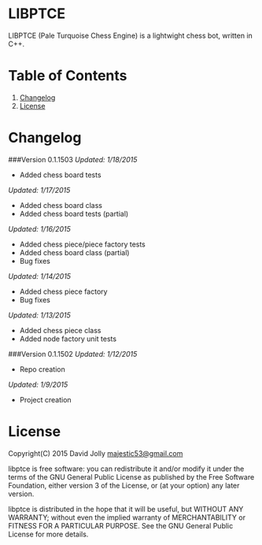 LIBPTCE
========

LIBPTCE (Pale Turquoise Chess Engine) is a lightwight chess bot, written in C++.

Table of Contents
===============

1. [Changelog](https://github.com/majestic53/libas65#changelog)
2. [License](https://github.com/majestic53/libas65#license)

Changelog
=========

###Version 0.1.1503
*Updated: 1/18/2015*

* Added chess board tests

*Updated: 1/17/2015*

* Added chess board class
* Added chess board tests (partial)

*Updated: 1/16/2015*

* Added chess piece/piece factory tests
* Added chess board class (partial)
* Bug fixes

*Updated: 1/14/2015*

* Added chess piece factory
* Bug fixes

*Updated: 1/13/2015*

* Added chess piece class
* Added node factory unit tests

###Version 0.1.1502
*Updated: 1/12/2015*

* Repo creation

*Updated: 1/9/2015*

* Project creation

License
======

Copyright(C) 2015 David Jolly <majestic53@gmail.com>

libptce is free software: you can redistribute it and/or modify
it under the terms of the GNU General Public License as published by
the Free Software Foundation, either version 3 of the License, or
(at your option) any later version.

libptce is distributed in the hope that it will be useful,
but WITHOUT ANY WARRANTY; without even the implied warranty of
MERCHANTABILITY or FITNESS FOR A PARTICULAR PURPOSE.  See the
GNU General Public License for more details.
